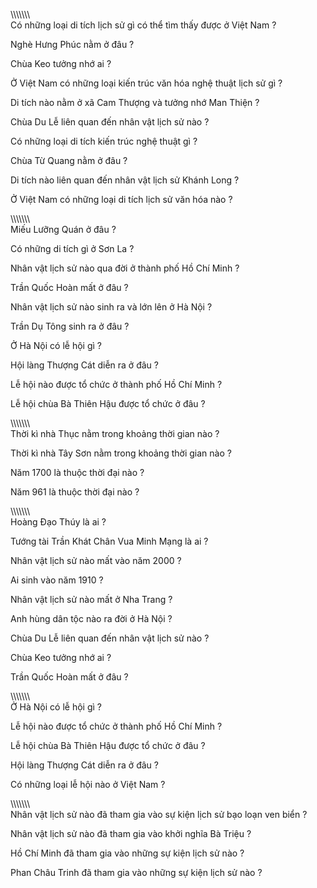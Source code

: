 \\\\\\\\\\\\\\\
Có những loại di tích lịch sử gì có thể tìm thấy được ở Việt Nam ?

Nghè Hưng Phúc nằm ở đâu ?

Chùa Keo tưởng nhớ ai ?

Ở Việt Nam có những loại kiến trúc văn hóa nghệ thuật lịch sử gì ?

Di tích nào nằm ở xã Cam Thượng và tưởng nhớ Man Thiện ?

Chùa Du Lễ liên quan đến nhân vật lịch sử nào ?

Có những loại di tích kiến trúc nghệ thuật gì ?

Chùa Từ Quang nằm ở đâu ? 

Di tích nào liên quan đến nhân vật lịch sử Khánh Long ?

Ở Việt Nam có những loại di tích lịch sử văn hóa nào ?

\\\\\\\\\\\\\\\
Miếu Lưỡng Quán ở đâu ?

Có những di tích gì ở Sơn La ?

Nhân vật lịch sử nào qua đời ở thành phố Hồ Chí Minh ?

Trần Quốc Hoàn mất ở đâu ?

Nhân vật lịch sử nào sinh ra và lớn lên ở Hà Nội ?

Trần Dụ Tông sinh ra ở đâu ?

Ở Hà Nội có lễ hội gì ?

Hội làng Thượng Cát diễn ra ở đâu ?

Lễ hội nào được tổ chức ở thành phố Hồ Chí Minh ?

Lễ hội chùa Bà Thiên Hậu được tổ chức ở đâu ?

\\\\\\\\\\\\\\\
Thời kì nhà Thục nằm trong khoảng thời gian nào ?

Thời kì nhà Tây Sơn nằm trong khoảng thời gian nào ?

Năm 1700 là thuộc thời đại nào ? 

Năm 961 là thuộc thời đại nào ? 

\\\\\\\\\\\\\\\
Hoàng Đạo Thúy là ai ?

Tướng tài Trần Khát Chân
Vua Minh Mạng là ai ?

Nhân vật lịch sử nào mất vào năm 2000 ?

Ai sinh vào năm 1910 ?

Nhân vật lịch sử nào mất ở Nha Trang ?

Anh hùng dân tộc nào ra đời ở Hà Nội ? 

Chùa Du Lễ liên quan đến nhân vật lịch sử nào ?

Chùa Keo tưởng nhớ ai ?

Trần Quốc Hoàn mất ở đâu ?

\\\\\\\\\\\\\\\
Ở Hà Nội có lễ hội gì ?

Lễ hội nào được tổ chức ở thành phố Hồ Chí Minh ?

Lễ hội chùa Bà Thiên Hậu được tổ chức ở đâu ?

Hội làng Thượng Cát diễn ra ở đâu ?

Có những loại lễ hội nào ở Việt Nam ?

\\\\\\\\\\\\\\\
Nhân vật lịch sử nào đã tham gia vào sự kiện lịch sử bạo loạn ven biển ?

Nhân vật lịch sử nào đã tham gia vào khởi nghĩa Bà Triệu ?

Hồ Chí Minh đã tham gia vào những sự kiện lịch sử nào ?

Phan Châu Trinh đã tham gia vào những sự kiện lịch sử nào ?




